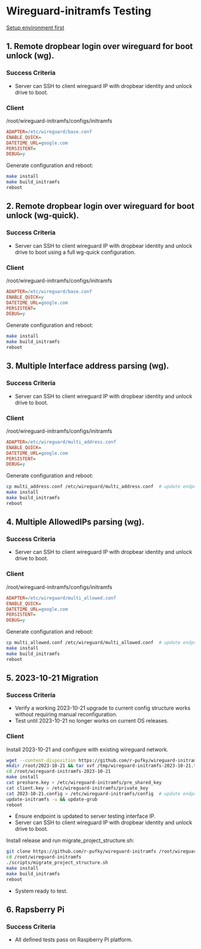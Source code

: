 # Wireguard-initramfs Testing

[Setup environment first](SETUP.md)

## 1. Remote dropbear login over wireguard for boot unlock (wg).

### Success Criteria
* Server can SSH to client wireguard IP with dropbear identity and unlock drive
  to boot.

### Client

/root/wireguard-initramfs/configs/initramfs
``` ini
ADAPTER=/etc/wireguard/base.conf
ENABLE_QUICK=
DATETIME_URL=google.com
PERSISTENT=
DEBUG=y
```

Generate configuration and reboot:
``` bash
make install
make build_initramfs
reboot
```

## 2. Remote dropbear login over wireguard for boot unlock (wg-quick).

### Success Criteria
* Server can SSH to client wireguard IP with dropbear identity and unlock drive
  to boot using a full wg-quick configuration.

### Client

/root/wireguard-initramfs/configs/initramfs
``` ini
ADAPTER=/etc/wireguard/base.conf
ENABLE_QUICK=y
DATETIME_URL=google.com
PERSISTENT=
DEBUG=y
```

Generate configuration and reboot:
``` bash
make install
make build_initramfs
reboot
```

## 3. Multiple Interface address parsing (wg).

### Success Criteria
* Server can SSH to client wireguard IP with dropbear identity and unlock drive
  to boot.

### Client

/root/wireguard-initramfs/configs/initramfs
``` ini
ADAPTER=/etc/wireguard/multi_address.conf
ENABLE_QUICK=
DATETIME_URL=google.com
PERSISTENT=
DEBUG=y
```

Generate configuration and reboot:
``` bash
cp multi_address.conf /etc/wireguard/multi_address.conf  # update endpoint IP.
make install
make build_initramfs
reboot
```
## 4. Multiple AllowedIPs parsing (wg).

### Success Criteria
* Server can SSH to client wireguard IP with dropbear identity and unlock drive
  to boot.

### Client

/root/wireguard-initramfs/configs/initramfs
``` ini
ADAPTER=/etc/wireguard/multi_allowed.conf
ENABLE_QUICK=
DATETIME_URL=google.com
PERSISTENT=
DEBUG=y
```

Generate configuration and reboot:
``` bash
cp multi_allowed.conf /etc/wireguard/multi_allowed.conf  # update endpoint IP.
make install
make build_initramfs
reboot
```

## 5. 2023-10-21 Migration

### Success Criteria
* Verify a working 2023-10-21 upgrade to current config structure works without
  requiring manual reconfiguration.
* Test until 2023-10-21 no longer works on current OS releases.

### Client

Install 2023-10-21 and configure with existing wireguard network.
``` bash
wget --content-disposition https://github.com/r-pufky/wireguard-initramfs/archive/refs/tags/2023-10-21.tar.gz -P /tmp
mkdir /root/2023-10-21 && tar xvf /tmp/wireguard-initramfs-2023-10-21.tar.gz -C /root
cd /root/wireguard-initramfs-2023-10-21
make install
cat preshare.key > /etc/wireguard-initramfs/pre_shared_key
cat client.key > /etc/wireguard-initramfs/private_key
cat 2023-10-21.config > /etc/wireguard-initramfs/config  # update endpoint IP.
update-initramfs -u && update-grub
reboot
```
* Ensure endpoint is updated to server testing interface IP.
* Server can SSH to client wireguard IP with dropbear identity and unlock drive
  to boot.

Install release and run migrate_project_structure.sh:
``` bash
git clone https://github.com/r-pufky/wireguard-initramfs /root/wireguard-initramfs
cd /root/wireguard-initramfs
./scripts/migrate_project_structure.sh
make install
make build_initramfs
reboot
```
* System ready to test.

## 6. Rapsberry Pi

### Success Criteria
* All defined tests pass on Raspberry Pi platform.
